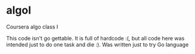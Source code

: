 algoI
=====

Coursera algo class I

This code isn't go gettable. It is full of hardcode :(, but all code here was intended just to do one task and die :). Was written just to try Go language
